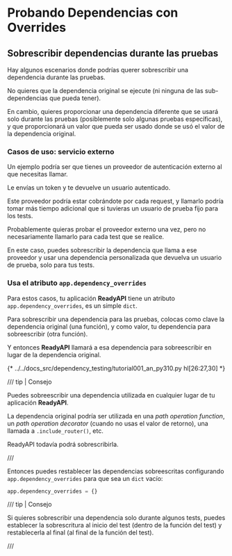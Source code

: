# Probando Dependencias con Overrides

## Sobrescribir dependencias durante las pruebas

Hay algunos escenarios donde podrías querer sobrescribir una dependencia durante las pruebas.

No quieres que la dependencia original se ejecute (ni ninguna de las sub-dependencias que pueda tener).

En cambio, quieres proporcionar una dependencia diferente que se usará solo durante las pruebas (posiblemente solo algunas pruebas específicas), y que proporcionará un valor que pueda ser usado donde se usó el valor de la dependencia original.

### Casos de uso: servicio externo

Un ejemplo podría ser que tienes un proveedor de autenticación externo al que necesitas llamar.

Le envías un token y te devuelve un usuario autenticado.

Este proveedor podría estar cobrándote por cada request, y llamarlo podría tomar más tiempo adicional que si tuvieras un usuario de prueba fijo para los tests.

Probablemente quieras probar el proveedor externo una vez, pero no necesariamente llamarlo para cada test que se realice.

En este caso, puedes sobrescribir la dependencia que llama a ese proveedor y usar una dependencia personalizada que devuelva un usuario de prueba, solo para tus tests.

### Usa el atributo `app.dependency_overrides`

Para estos casos, tu aplicación **ReadyAPI** tiene un atributo `app.dependency_overrides`, es un simple `dict`.

Para sobrescribir una dependencia para las pruebas, colocas como clave la dependencia original (una función), y como valor, tu dependencia para sobreescribir (otra función).

Y entonces **ReadyAPI** llamará a esa dependencia para sobreescribir en lugar de la dependencia original.

{* ../../docs_src/dependency_testing/tutorial001_an_py310.py hl[26:27,30] *}

/// tip | Consejo

Puedes sobreescribir una dependencia utilizada en cualquier lugar de tu aplicación **ReadyAPI**.

La dependencia original podría ser utilizada en una *path operation function*, un *path operation decorator* (cuando no usas el valor de retorno), una llamada a `.include_router()`, etc.

ReadyAPI todavía podrá sobrescribirla.

///

Entonces puedes restablecer las dependencias sobreescritas configurando `app.dependency_overrides` para que sea un `dict` vacío:

```Python
app.dependency_overrides = {}
```

/// tip | Consejo

Si quieres sobrescribir una dependencia solo durante algunos tests, puedes establecer la sobrescritura al inicio del test (dentro de la función del test) y restablecerla al final (al final de la función del test).

///
